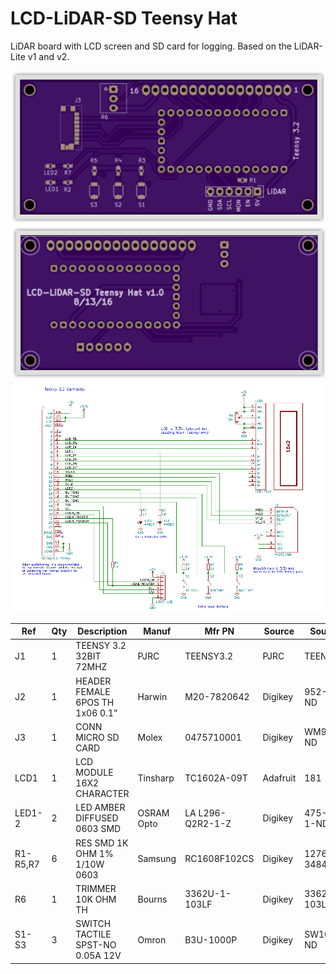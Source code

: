 # LCD-LiDAR-SD Teensy Hat

LiDAR board with LCD screen and SD card for logging. Based on the LiDAR-Lite v1 and v2.

<img src="oshpreview.png">

<img src="schematic.png">

|Ref|Qty|Description|Manuf|Mfr PN|Source|Source PN|
|---|---|-----------|-----|------|------|---------|
|J1|1|TEENSY 3.2 32BIT 72MHZ|PJRC|TEENSY3.2|PJRC|TEENSY3.2|
|J2|1|HEADER FEMALE 6POS TH 1x06 0.1”|Harwin|M20-7820642|Digikey|952-1808-ND|
|J3|1|CONN MICRO SD CARD |Molex|0475710001|Digikey|WM9731CT-ND|
|LCD1|1|LCD MODULE 16X2 CHARACTER|Tinsharp|TC1602A-09T|Adafruit|181|
|LED1-2|2|LED AMBER DIFFUSED 0603 SMD|OSRAM Opto|LA L296-Q2R2-1-Z|Digikey|475-2712-1-ND|
|R1-R5,R7|6|RES SMD 1K OHM 1% 1/10W 0603|Samsung|RC1608F102CS|Digikey|1276-3484-1-ND|
|R6|1|TRIMMER 10K OHM TH |Bourns| 3362U-1-103LF|Digikey|3362U-103LF-ND|
|S1-S3|3|SWITCH TACTILE SPST-NO 0.05A 12V|Omron|B3U-1000P|Digikey|SW1020CT-ND|
